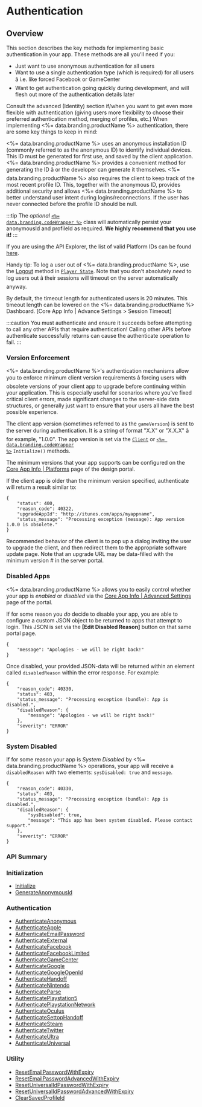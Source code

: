 # Authentication
## Overview



This section describes the key methods for implementing basic authentication in your app. These methods are all you'll need if you:

- Just want to use anonymous authentication for all users
- Want to use a single authentication type (which is required) for all users â i.e. like forced Facebook or GameCenter
- Want to get authentication going quickly during development, and will flesh out more of the authentication details later

Consult the advanced (Identity) section if/when you want to get even more flexible with authentication (giving users more flexibility to choose their preferred authentication method, merging of profiles, etc.)  When implementing <%= data.branding.productName %> authentication, there are some key things to keep in mind:

<%= data.branding.productName %> uses an anonymous installation ID (commonly referred to as the anonymous ID) to identify individual devices.  This ID must be generated for first use, and saved by the client application. <%= data.branding.productName %> provides a convenient method for generating the ID â or the developer can generate it themselves.
<%= data.branding.productName %> also requires the client to keep track of the most recent profile ID.  This, together with the anonymous ID, provides additional security and allows <%= data.branding.productName %> to better understand user intent during logins/reconnections.  If the user has never connected before the profile ID should be null.

:::tip
The <em>optional</em> [<code><%= data.branding.codeWrapper %></code>](/api/wrapper) class will automatically persist your anonymousId and profileId as required. <strong>We highly recommend that you use it!</strong>
:::

If you are using the API Explorer, the list of valid Platform IDs can be found [here](/api/appendix/platformids).

Handy tip: To log a user out of <%= data.branding.productName %>, use the [Logout](/api/capi/playerstate/logout) method in [<code>Player State</code>](/api/capi/playerstate). Note that you don't absolutely *need* to log users out â their sessions will timeout on the server automatically anyway.

By default, the timeout length for authenticated users is 20 minutes. This timeout length can be lowered on the <%= data.branding.productName %> Dashboard. [Core App Info | Advance Settings > Session Timeout]

:::caution
You must authenticate and ensure it succeeds before attempting to call any other APIs that require authentication! Calling other APIs before authenticate successfully returns can cause the authenticate operation to fail.
:::

### Version Enforcement ###

<%= data.branding.productName %>'s authentication mechanisms allow you to enforce minimum client version requirements â forcing users with obsolete versions of your client app to upgrade before continuing within your application. This is especially useful for scenarios where you've fixed critical client errors, made significant changes to the server-side data structures, or generally just want to ensure that your users all have the best possible experience.

The client app version (sometimes referred to as the `gameVersion`) is sent to the server during authentication. It is a string of format "X.X" or "X.X.X" â for example, "1.0.0".  The app version is set via the [<code>Client</code>](/api/capi/client/initialize) or [<code><%= data.branding.codeWrapper %></code>](/api/wrapper/initialize) `Initialize()` methods.

The minimum versions that your app supports can be configured on the [Core App Info | Platforms](https://portal.braincloudservers.com/admin/dashboard#/development/core-settings-supportedversions) page of the design portal.

If the client app is older than the minimum version specified, authenticate will return a result similar to:

```
{
    "status": 400,
    "reason_code": 40322,
    "upgradeAppId": "http://itunes.com/apps/myappname",
    "status_message": "Processing exception (message): App version 1.0.0 is obsolete."
}
```

Recommended behavior of the client is to pop up a dialog inviting the user to upgrade the client, and then redirect them to the appropriate software update page.  Note that an upgrade URL may be data-filled with the minimum version # in the server portal.

### Disabled Apps ###

<%= data.branding.productName %> allows you to easily control whether your app is *enabled* or *disabled* via the [Core App Info | Advanced Settings](https://portal.braincloudservers.com/admin/dashboard#/development/core-settings-advanced-settings) page of the portal.

If for some reason you *do* decide to disable your app, you are able to configure a custom JSON object to be returned to apps that attempt to login. This JSON is set via the **[Edit Disabled Reason]** button on that same portal page.
```
{
    "message": "Apologies - we will be right back!"
}
```

Once disabled, your provided JSON-data will be returned within an element called `disabledReason` within the error response. For example:
```
{
    "reason_code": 40330,
    "status": 403,
    "status_message": "Processing exception (bundle): App is disabled.",
    "disabledReason": {
        "message": "Apologies - we will be right back!"
    },
    "severity": "ERROR"
}
```

### System Disabled ###

If for some reason your app is *System Disabled* by <%= data.branding.productName %> operations, your app will receive a `disabledReason` with two elements: `sysDisabled: true` and `message`.

```
{
    "reason_code": 40330,
    "status": 403,
    "status_message": "Processing exception (bundle): App is disabled.",
    "disabledReason": {
        "sysDisabled": true,
        "message": "This app has been system disabled. Please contact support."
    },
    "severity": "ERROR"
}
```


### API Summary

### Initialization

* [Initialize](/api/capi/authenticationentication/initialize)
* [GenerateAnonymousId](/api/capi/authenticationentication/generateanonymousid)

### Authentication

* [AuthenticateAnonymous](/api/capi/authenticationentication/authenticateanonymous)
* [AuthenticateApple](/api/capi/authenticationentication/authenticateapple)
* [AuthenticateEmailPassword](/api/capi/authenticationentication/authenticateemailpassword)
* [AuthenticateExternal](/api/capi/authenticationentication/authenticateexternal)
* [AuthenticateFacebook](/api/capi/authenticationentication/authenticatefacebook)
* [AuthenticateFacebookLimited](/api/capi/authenticationentication/authenticatefacebooklimited)
* [AuthenticateGameCenter](/api/capi/authenticationentication/authenticategamecenter)
* [AuthenticateGoogle](/api/capi/authenticationentication/authenticategoogle)
* [AuthenticateGoogleOpenId](/api/capi/authenticationentication/authenticategoogleopenid)
* [AuthenticateHandoff](/api/capi/authenticationentication/authenticatehandoff)
* [AuthenticateNintendo](/api/capi/authenticationentication/authenticatenintendo)
* [AuthenticateParse](/api/capi/authenticationentication/authenticateparse)
* [AuthenticatePlaystation5](/api/capi/authenticationentication/authenticateplaystation5)
* [AuthenticatePlaystationNetwork](/api/capi/authenticationentication/authenticateplaystationnetwork)
* [AuthenticateOculus](/api/capi/authenticationentication/authenticateoculus)
* [AuthenticateSettopHandoff](/api/capi/authenticationentication/authenticatesettophandoff)
* [AuthenticateSteam](/api/capi/authenticationentication/authenticatesteam)
* [AuthenticateTwitter](/api/capi/authenticationentication/authenticatetwitter)
* [AuthenticateUltra](/api/capi/authenticationentication/authenticateultra)
* [AuthenticateUniversal](/api/capi/authenticationentication/authenticateuniversal)

### Utility
* [ResetEmailPasswordWithExpiry](/api/capi/authenticationentication/resetemailpasswordwithexpiry)
* [ResetEmailPasswordAdvancedWithExpiry](/api/capi/authenticationentication/resetemailpasswordadvancedwithexpiry)
* [ResetUniversalIdPasswordWithExpiry](/api/capi/authenticationentication/resetuniversalidpasswordwithexpiry)
* [ResetUniversalIdPasswordAdvancedWithExpiry](/api/capi/authenticationentication/resetuniversalidpasswordadvancedwithexpiry)
* [ClearSavedProfileId](/api/capi/authenticationentication/clearsavedprofileid)



<DocCardList />